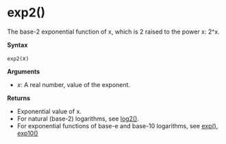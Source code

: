# exp2()

The base-2 exponential function of x, which is 2 raised to the power x: 2^x.  

**Syntax**

`exp2(`*x*`)`

**Arguments**

* *x*: A real number, value of the exponent.

**Returns**

* Exponential value of x.
* For natural (base-2) logarithms, see [log2()](query_language_log2_function.md).
* For exponential functions of base-e and base-10 logarithms, see [exp()](query_language_exp_function.md), [exp10()](query_language_exp10_function.md)

